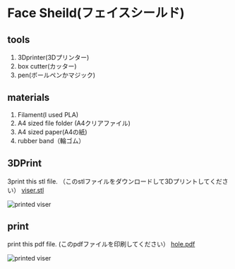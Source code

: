 # Face Sheild(フェイスシールド)

## tools
1. 3Dprinter(3Dプリンター)
2. box cutter(カッター)
3. pen(ボールペンかマジック)

## materials
1. Filament(I used PLA)
2. A4 sized file folder (A4クリアファイル)
3. A4 sized paper(A4の紙)
4. rubber band（輪ゴム）

## 3DPrint
3print this stl file. （このstlファイルをダウンロードして3Dプリントしてください）
[viser.stl](https://doyodoyo.github.io/facesheild/data/viser.stl)

![printed viser](https://doyodoyo.github.io/facesheild/images/1.jpeg)

## print
print this pdf file. (このpdfファイルを印刷してください）
[hole.pdf](https://doyodoyo.github.io/facesheild/data/hole.pdf)


![printed viser](https://doyodoyo.github.io/facesheild/images/2.jpeg)

